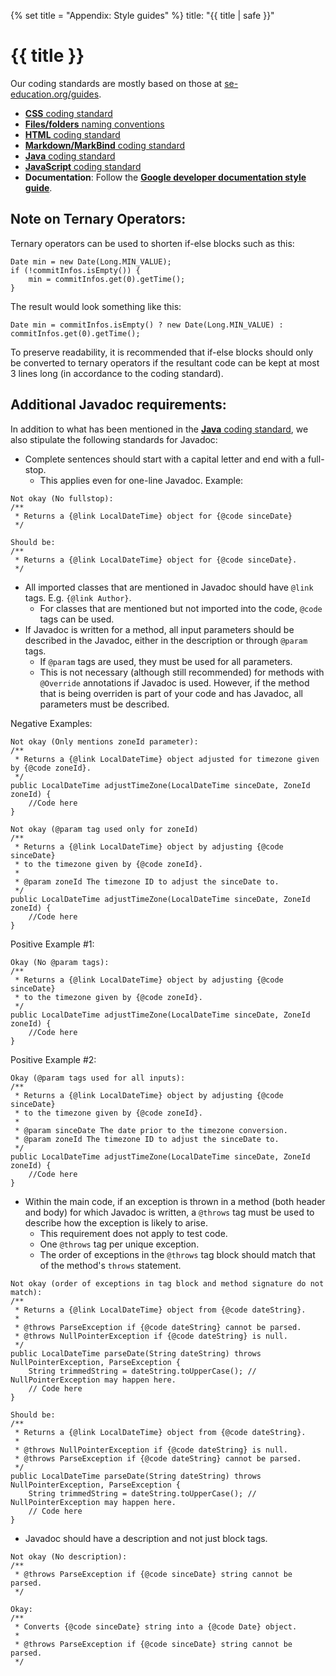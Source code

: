 {% set title = "Appendix: Style guides" %}
<frontmatter>
  title: "{{ title | safe }}"
</frontmatter>

<h1 class="display-4"><md>{{ title }}</md></h1>

<div class="lead">

Our coding standards are mostly based on those at [se-education.org/guides](https://se-education.org/guides).
</div>

* [**CSS** coding standard](https://se-education.org/guides/conventions/css.html)
* [**Files/folders** naming conventions](https://se-education.org/guides/conventions/files.html)
* [**HTML** coding standard](https://se-education.org/guides/conventions/html.html)
* [**Markdown/MarkBind** coding standard](https://se-education.org/guides/conventions/markdown.html)
* [**Java** coding standard](https://se-education.org/guides/conventions/java/index.html)
* [**JavaScript** coding standard](https://se-education.org/guides/conventions/javascript.html)
* **Documentation**: Follow the [**Google developer documentation style guide**](https://developers.google.com/style).

## Note on Ternary Operators:
Ternary operators can be used to shorten if-else blocks such as this:
```
Date min = new Date(Long.MIN_VALUE);
if (!commitInfos.isEmpty()) {
    min = commitInfos.get(0).getTime();
}
```

The result would look something like this:
```
Date min = commitInfos.isEmpty() ? new Date(Long.MIN_VALUE) : commitInfos.get(0).getTime();
```

To preserve readability, it is recommended that if-else blocks should only be 
converted to ternary operators if the resultant code can be kept at most 3 lines long
(in accordance to the coding standard).

## Additional Javadoc requirements:
In addition to what has been mentioned in the [**Java** coding standard](https://se-education.org/guides/conventions/java/index.html), we also stipulate the following standards for Javadoc:
* Complete sentences should start with a capital letter and end with a full-stop.
  * This applies even for one-line Javadoc. Example:
```
Not okay (No fullstop):
/**
 * Returns a {@link LocalDateTime} object for {@code sinceDate}
 */
 
Should be:
/**
 * Returns a {@link LocalDateTime} object for {@code sinceDate}.
 */
```

* All imported classes that are mentioned in Javadoc should have `@link` tags. E.g. `{@link Author}`.
  * For classes that are mentioned but not imported into the code, `@code` tags can be used.
* If Javadoc is written for a method, all input parameters should be described in the Javadoc, either in the description or through `@param` tags.
  * If `@param` tags are used, they must be used for all parameters.
  * This is not necessary (although still recommended) for methods with `@Override` annotations if Javadoc is used. However, if the method that is being overriden is part of your code and has Javadoc, all parameters must be described.

Negative Examples:
```
Not okay (Only mentions zoneId parameter):
/**
 * Returns a {@link LocalDateTime} object adjusted for timezone given by {@code zoneId}.
 */
public LocalDateTime adjustTimeZone(LocalDateTime sinceDate, ZoneId zoneId) {
    //Code here
}

Not okay (@param tag used only for zoneId)
/**
 * Returns a {@link LocalDateTime} object by adjusting {@code sinceDate}
 * to the timezone given by {@code zoneId}.
 *
 * @param zoneId The timezone ID to adjust the sinceDate to.
 */
public LocalDateTime adjustTimeZone(LocalDateTime sinceDate, ZoneId zoneId) {
    //Code here
}
```
Positive Example #1:
```
Okay (No @param tags):
/**
 * Returns a {@link LocalDateTime} object by adjusting {@code sinceDate}
 * to the timezone given by {@code zoneId}.
 */
public LocalDateTime adjustTimeZone(LocalDateTime sinceDate, ZoneId zoneId) {
    //Code here
}
```
Positive Example #2:
```
Okay (@param tags used for all inputs):
/**
 * Returns a {@link LocalDateTime} object by adjusting {@code sinceDate}
 * to the timezone given by {@code zoneId}.
 * 
 * @param sinceDate The date prior to the timezone conversion.
 * @param zoneId The timezone ID to adjust the sinceDate to.
 */
public LocalDateTime adjustTimeZone(LocalDateTime sinceDate, ZoneId zoneId) {
    //Code here
}
```

* Within the main code, if an exception is thrown in a method (both header and body) for which Javadoc is written, a `@throws` tag must be used to describe how the exception is likely to arise.
  * This requirement does not apply to test code.
  * One `@throws` tag per unique exception.
  * The order of exceptions in the `@throws` tag block should match that of the method's `throws` statement.
```
Not okay (order of exceptions in tag block and method signature do not match):
/**
 * Returns a {@link LocalDateTime} object from {@code dateString}.
 * 
 * @throws ParseException if {@code dateString} cannot be parsed.
 * @throws NullPointerException if {@code dateString} is null.
 */
public LocalDateTime parseDate(String dateString) throws NullPointerException, ParseException {
    String trimmedString = dateString.toUpperCase(); // NullPointerException may happen here.
    // Code here
}

Should be:
/**
 * Returns a {@link LocalDateTime} object from {@code dateString}.
 * 
 * @throws NullPointerException if {@code dateString} is null.
 * @throws ParseException if {@code dateString} cannot be parsed.
 */
public LocalDateTime parseDate(String dateString) throws NullPointerException, ParseException {
    String trimmedString = dateString.toUpperCase(); // NullPointerException may happen here.
    // Code here
}
```
* Javadoc should have a description and not just block tags.
```
Not okay (No description):
/**
 * @throws ParseException if {@code sinceDate} string cannot be parsed.
 */

Okay:
/**
 * Converts {@code sinceDate} string into a {@code Date} object.
 * 
 * @throws ParseException if {@code sinceDate} string cannot be parsed.
 */
```


